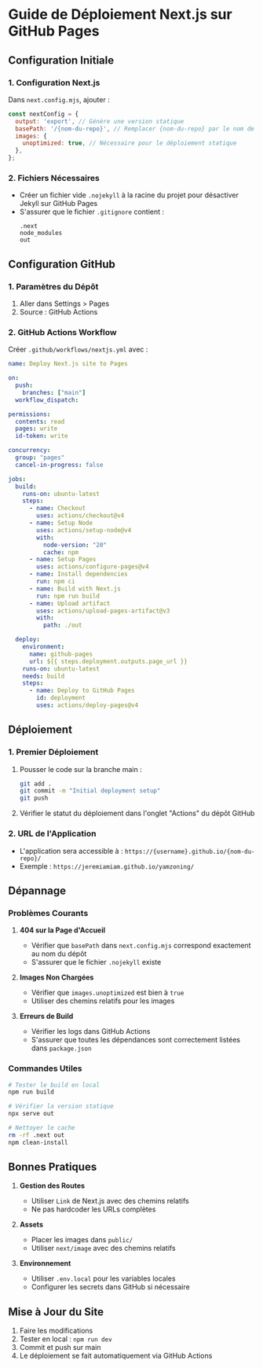 # Guide de Déploiement Next.js sur GitHub Pages

## Configuration Initiale

### 1. Configuration Next.js
Dans `next.config.mjs`, ajouter :
```javascript
const nextConfig = {
  output: 'export', // Génère une version statique
  basePath: '/{nom-du-repo}', // Remplacer {nom-du-repo} par le nom de votre dépôt GitHub
  images: {
    unoptimized: true, // Nécessaire pour le déploiement statique
  },
};
```

### 2. Fichiers Nécessaires
- Créer un fichier vide `.nojekyll` à la racine du projet pour désactiver Jekyll sur GitHub Pages
- S'assurer que le fichier `.gitignore` contient :
  ```
  .next
  node_modules
  out
  ```

## Configuration GitHub

### 1. Paramètres du Dépôt
1. Aller dans Settings > Pages
2. Source : GitHub Actions

### 2. GitHub Actions Workflow
Créer `.github/workflows/nextjs.yml` avec :
```yaml
name: Deploy Next.js site to Pages

on:
  push:
    branches: ["main"]
  workflow_dispatch:

permissions:
  contents: read
  pages: write
  id-token: write

concurrency:
  group: "pages"
  cancel-in-progress: false

jobs:
  build:
    runs-on: ubuntu-latest
    steps:
      - name: Checkout
        uses: actions/checkout@v4
      - name: Setup Node
        uses: actions/setup-node@v4
        with:
          node-version: "20"
          cache: npm
      - name: Setup Pages
        uses: actions/configure-pages@v4
      - name: Install dependencies
        run: npm ci
      - name: Build with Next.js
        run: npm run build
      - name: Upload artifact
        uses: actions/upload-pages-artifact@v3
        with:
          path: ./out

  deploy:
    environment:
      name: github-pages
      url: ${{ steps.deployment.outputs.page_url }}
    runs-on: ubuntu-latest
    needs: build
    steps:
      - name: Deploy to GitHub Pages
        id: deployment
        uses: actions/deploy-pages@v4
```

## Déploiement

### 1. Premier Déploiement
1. Pousser le code sur la branche main :
   ```bash
   git add .
   git commit -m "Initial deployment setup"
   git push
   ```
2. Vérifier le statut du déploiement dans l'onglet "Actions" du dépôt GitHub

### 2. URL de l'Application
- L'application sera accessible à : `https://{username}.github.io/{nom-du-repo}/`
- Exemple : `https://jeremiamiam.github.io/yamzoning/`

## Dépannage

### Problèmes Courants
1. **404 sur la Page d'Accueil**
   - Vérifier que `basePath` dans `next.config.mjs` correspond exactement au nom du dépôt
   - S'assurer que le fichier `.nojekyll` existe

2. **Images Non Chargées**
   - Vérifier que `images.unoptimized` est bien à `true`
   - Utiliser des chemins relatifs pour les images

3. **Erreurs de Build**
   - Vérifier les logs dans GitHub Actions
   - S'assurer que toutes les dépendances sont correctement listées dans `package.json`

### Commandes Utiles
```bash
# Tester le build en local
npm run build

# Vérifier la version statique
npx serve out

# Nettoyer le cache
rm -rf .next out
npm clean-install
```

## Bonnes Pratiques

1. **Gestion des Routes**
   - Utiliser `Link` de Next.js avec des chemins relatifs
   - Ne pas hardcoder les URLs complètes

2. **Assets**
   - Placer les images dans `public/`
   - Utiliser `next/image` avec des chemins relatifs

3. **Environnement**
   - Utiliser `.env.local` pour les variables locales
   - Configurer les secrets dans GitHub si nécessaire

## Mise à Jour du Site

1. Faire les modifications
2. Tester en local : `npm run dev`
3. Commit et push sur main
4. Le déploiement se fait automatiquement via GitHub Actions 